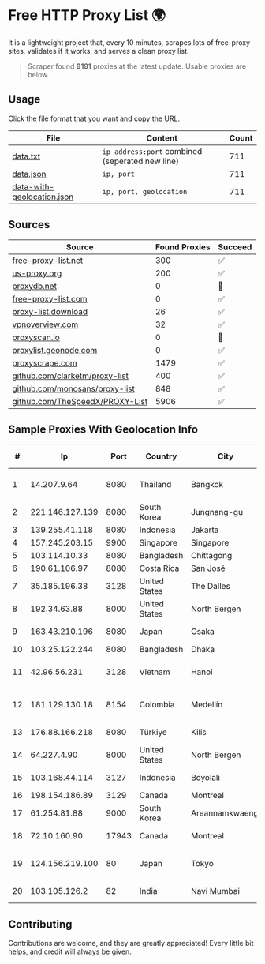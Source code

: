 
# Free HTTP Proxy List 🌍

It is a lightweight project that, every 10 minutes, scrapes lots of free-proxy sites, validates if it works, and serves a clean proxy list.


> Scraper found **9191** proxies at the latest update. Usable proxies are below.

## Usage

Click the file format that you want and copy the URL.


|File|Content|Count|
|----|-------|-----|
|[data.txt](https://raw.githubusercontent.com/themiralay/Proxy-List-World/master/data.txt)|`ip_address:port` combined (seperated new line)|711|
|[data.json](https://raw.githubusercontent.com/themiralay/Proxy-List-World/master/data.json)|`ip, port`|711|
|[data-with-geolocation.json](https://raw.githubusercontent.com/themiralay/Proxy-List-World/master/data-with-geolocation.json)|`ip, port, geolocation`|711|

## Sources

|Source|Found Proxies|Succeed|
|------|-------------|-------|
|[free-proxy-list.net](https://free-proxy-list.net)|300|✅|
|[us-proxy.org](https://www.us-proxy.org)|200|✅|
|[proxydb.net](http://proxydb.net)|0|🚫|
|[free-proxy-list.com](https://free-proxy-list.com/?page=&port=&type%5B%5D=http&type%5B%5D=https&up_time=0&search=Search)|0|✅|
|[proxy-list.download](https://www.proxy-list.download/HTTP)|26|✅|
|[vpnoverview.com](https://vpnoverview.com/privacy/anonymous-browsing/free-proxy-servers)|32|✅|
|[proxyscan.io](https://www.proxyscan.io)|0|🚫|
|[proxylist.geonode.com](https://proxylist.geonode.com/api/proxy-list?limit=300&page=1&sort_by=lastChecked&sort_type=desc&protocols=http,https)|0|✅|
|[proxyscrape.com](https://api.proxyscrape.com/v2/?request=displayproxies&protocol=http&timeout=10000&country=all&ssl=all&anonymity=all)|1479|✅|
|[github.com/clarketm/proxy-list](https://raw.githubusercontent.com/clarketm/proxy-list/master/proxy-list-raw.txt)|400|✅|
|[github.com/monosans/proxy-list](https://raw.githubusercontent.com/monosans/proxy-list/main/proxies/http.txt)|848|✅|
|[github.com/TheSpeedX/PROXY-List](https://raw.githubusercontent.com/TheSpeedX/PROXY-List/master/http.txt)|5906|✅|


## Sample Proxies With Geolocation Info

|#|Ip|Port|Country|City|Internet Service Provider|
|-|--|----|-------|----|-------------------------|
|1|14.207.9.64|8080|Thailand|Bangkok|Triple T Broadband Public Company Limited|
|2|221.146.127.139|8080|South Korea|Jungnang-gu|Korea Telecom|
|3|139.255.41.118|8080|Indonesia|Jakarta|PT. LINKNET|
|4|157.245.203.15|9900|Singapore|Singapore|DigitalOcean, LLC|
|5|103.114.10.33|8080|Bangladesh|Chittagong|Space Walker|
|6|190.61.106.97|8080|Costa Rica|San José|Ufinet Costa Rica|
|7|35.185.196.38|3128|United States|The Dalles|Google LLC|
|8|192.34.63.88|8000|United States|North Bergen|DigitalOcean, LLC|
|9|163.43.210.196|8080|Japan|Osaka|SAKURA Internet Inc.|
|10|103.25.122.244|8080|Bangladesh|Dhaka|EVOLUTION|
|11|42.96.56.231|3128|Vietnam|Hanoi|CMC Telecom Infrastructure Company|
|12|181.129.130.18|8154|Colombia|Medellín|EPM Telecomunicaciones S.A. E.S.P.|
|13|176.88.166.218|8080|Türkiye|Kilis|Superonline Iletisim Hizmetleri A.S.|
|14|64.227.4.90|8000|United States|North Bergen|DigitalOcean, LLC|
|15|103.168.44.114|3127|Indonesia|Boyolali|PT CYB Media Group|
|16|198.154.186.89|3129|Canada|Montreal|Videotron Ltee|
|17|61.254.81.88|9000|South Korea|Areannamkwaengi|SK Broadband Co Ltd|
|18|72.10.160.90|17943|Canada|Montreal|GloboTech Communications|
|19|124.156.219.100|80|Japan|Tokyo|Tencent Cloud Computing (Beijing) Co|
|20|103.105.126.2|82|India|Navi Mumbai|Delix Net Solutions Pvt. Ltd|



## Contributing

Contributions are welcome, and they are greatly appreciated! Every
little bit helps, and credit will always be given.

